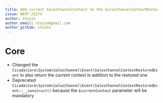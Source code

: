 ```yaml
---
title: Add current SalesChannelContext to the SalesChannelContextRestoredEvent
issue: NEXT-23274
author: stuzzo
author_email: stuzzo@gmail.com
author_github: stuzzo
---
```

# Core
* Changed the `Cicada\Core\System\SalesChannel\Event\SalesChannelContextRestoredEvent` to also return the current context in addition to the restored one
* Deprecated `Cicada\Core\System\SalesChannel\Event\SalesChannelContextRestoredEvent::__construct()` because the `$currentContext` parameter will be mandatory 
